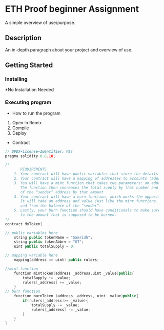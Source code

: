 # ETH Proof  beginner  Assignment 

A simple overview of use/purpose.

## Description

An in-depth paragraph about your project and overview of use.

## Getting Started

### Installing

*No Installation Needed 

### Executing program

* How to run the program
1. Open In Remix 
2. Compile
3. Deploy
* Contract
```cpp
// SPDX-License-Identifier: MIT
pragma solidity 0.8.18;

/*
       REQUIREMENTS
    1. Your contract will have public variables that store the details about your coin (Token Name, Token Abbrv., Total Supply)
    2. Your contract will have a mapping of addresses to accounts (address => uint)
    3. You will have a mint function that takes two parameters: an address and a value. 
       The function then increases the total supply by that number and increases the balance 
       of the “sender” address by that amount
    4. Your contract will have a burn function, which works the opposite of the mint function, as it will destroy tokens. 
       It will take an address and value just like the mint functions. It will then deduct the value from the total supply 
       and from the balance of the “sender”.
    5. Lastly, your burn function should have conditionals to make sure the balance of "sender" is greater than or equal 
       to the amount that is supposed to be burned.
*/
contract MyToken{

// public variables here
    string public tokenName = "Samridh";
    string public tokenAbbrv = "GT";
    uint public totalSupply = 0;

// mapping variable here
    mapping(address => uint) public rulers;

//mint function
    function mintToken(address _address,uint _value)public{
        totalSupply += _value;
        rulers[_address] += _value;
    }
// burn function
    function burnToken (address _address, uint _value)public{
        if(rulers[_address]>= _value){
            totalSupply -= _value;
            rulers[_address] -= _value;
        }
    }
}
```
